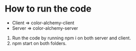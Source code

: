 # How to run the code #

- Client => color-alchemy-client
- Server => color-alchemy-server

1. Run the code by running npm i on both server and client. 
2. npm start on both folders.
